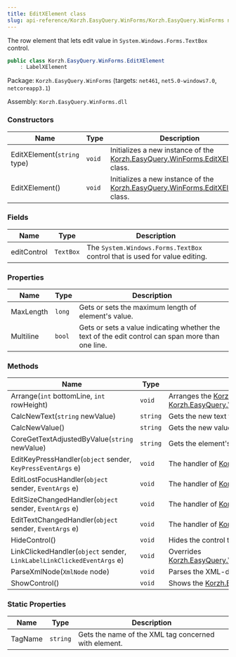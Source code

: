 ```yaml
---
title: EditXElement class
slug: api-reference/Korzh.EasyQuery.WinForms/Korzh.EasyQuery.WinForms namespace/editxelement-class
---
```



The row element that lets edit value in `System.Windows.Forms.TextBox` control.
```csharp
public class Korzh.EasyQuery.WinForms.EditXElement
    : LabelXElement

```
Package: `Korzh.EasyQuery.WinForms` (targets: `net461`, `net5.0-windows7.0`, `netcoreapp3.1`)

Assembly: `Korzh.EasyQuery.WinForms.dll`

### Constructors

| Name | Type | Description | 
| --- | --- | --- | 
| EditXElement(`string` type) | `void` | Initializes a new instance of the [Korzh.EasyQuery.WinForms.EditXElement](/api-reference/korzh-easyquery-winforms/korzh-easyquery-winforms-namespace/editxelement-class) class. | 
| EditXElement() | `void` | Initializes a new instance of the [Korzh.EasyQuery.WinForms.EditXElement](/api-reference/korzh-easyquery-winforms/korzh-easyquery-winforms-namespace/editxelement-class) class. | 


### Fields

| Name | Type | Description | 
| --- | --- | --- | 
| editControl | `TextBox` | The `System.Windows.Forms.TextBox` control that is used for value editing. | 


### Properties

| Name | Type | Description | 
| --- | --- | --- | 
| MaxLength | `long` | Gets or sets the maximum length of element's value. | 
| Multiline | `bool` | Gets or sets a value indicating whether the text of the edit control can span more than one line. | 


### Methods

| Name | Type | Description | 
| --- | --- | --- | 
| Arrange(`int` bottomLine, `int` rowHeight) | `void` | Arranges the [Korzh.EasyQuery.WinForms.LabelXElement.ElementControl](/api-reference/korzh-easyquery-winforms/korzh-easyquery-winforms-namespace/labelxelement-class) on base panel.  Overrides [Korzh.EasyQuery.WinForms.LabelXElement.Arrange(System.Int32,System.Int32)](/api-reference/korzh-easyquery-winforms/korzh-easyquery-winforms-namespace/labelxelement-class). | 
| CalcNewText(`string` newValue) | `string` | Gets the new text from edit control | 
| CalcNewValue() | `string` | Gets the new value from edit control | 
| CoreGetTextAdjustedByValue(`string` newValue) | `string` | Gets the element's text according to its value.  This method can be overridden in inherited classes. | 
| EditKeyPressHandler(`object` sender, `KeyPressEventArgs` e) | `void` | The handler of [Korzh.EasyQuery.WinForms.EditXElement.editControl](/api-reference/korzh-easyquery-winforms/korzh-easyquery-winforms-namespace/editxelement-class)`System.Windows.Forms.Control.KeyPress` event. | 
| EditLostFocusHandler(`object` sender, `EventArgs` e) | `void` | The handler of [Korzh.EasyQuery.WinForms.EditXElement.editControl](/api-reference/korzh-easyquery-winforms/korzh-easyquery-winforms-namespace/editxelement-class)`System.Windows.Forms.Control.LostFocus` event. | 
| EditSizeChangedHandler(`object` sender, `EventArgs` e) | `void` | The handler of [Korzh.EasyQuery.WinForms.EditXElement.editControl](/api-reference/korzh-easyquery-winforms/korzh-easyquery-winforms-namespace/editxelement-class)`System.Windows.Forms.Control.SizeChanged` event. | 
| EditTextChangedHandler(`object` sender, `EventArgs` e) | `void` | The handler of [Korzh.EasyQuery.WinForms.EditXElement.editControl](/api-reference/korzh-easyquery-winforms/korzh-easyquery-winforms-namespace/editxelement-class)`System.Windows.Forms.Control.TextChanged` event. | 
| HideControl() | `void` | Hides the control that allows to edit the value. | 
| LinkClickedHandler(`object` sender, `LinkLabelLinkClickedEventArgs` e) | `void` | Overrides [Korzh.EasyQuery.WinForms.LabelXElement.LinkClickedHandler(System.Object,System.Windows.Forms.LinkLabelLinkClickedEventArgs)](/api-reference/korzh-easyquery-winforms/korzh-easyquery-winforms-namespace/labelxelement-class). | 
| ParseXmlNode(`XmlNode` node) | `void` | Parses the XML-description of element. | 
| ShowControl() | `void` | Shows the [Korzh.EasyQuery.WinForms.EditXElement.editControl](/api-reference/korzh-easyquery-winforms/korzh-easyquery-winforms-namespace/editxelement-class) to let user edit data. | 


### Static Properties

| Name | Type | Description | 
| --- | --- | --- | 
| TagName | `string` | Gets the name of the XML tag concerned with element. |